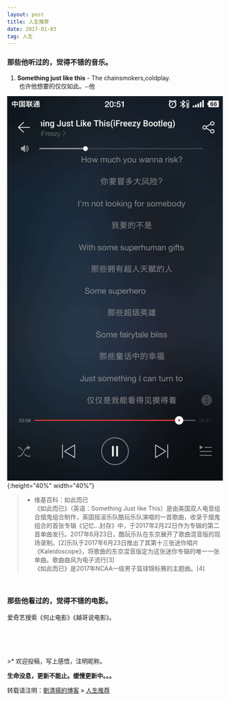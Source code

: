 ```yaml
---
layout: post
title: 人生推荐
date: 2017-01-03 
tag: 人生
---
```



### 那些他听过的，觉得不错的音乐。
1. **Something just like this** - The chainsmokers,coldplay.  
&nbsp;<font face="楷体">也许他想要的仅仅如此。--他</font>

![](/images/posts/life_suggestions/music1.jpg){:height="40%" width="40%"}
<br/>
>* 维基百科：如此而已  
《如此而已》（英语：Something Just like This）是由美国双人电音组合烟鬼组合制作，英国摇滚乐队酷玩乐队演唱的一首歌曲，收录于烟鬼组合的首张专辑《记忆…封存》中，于2017年2月22日作为专辑的第二首单曲发行。2017年6月23日，酷玩乐队在东京展开了歌曲混音版的现场录制。[2]乐队于2017年6月23日推出了其第十三张迷你唱片《Kaleidoscope》，将歌曲的东京混音版定为这张迷你专辑的唯一一张单曲。歌曲曲风为电子流行[3]  
《如此而已》是2017年NCAA一级男子篮球锦标赛的主题曲。[4]   

<br/> 

### 那些他看过的，觉得不错的电影。
爱奇艺搜索《何止电影》《越哥说电影》。



<br/>
<br/>
<br/>
<br/>
>* 欢迎投稿，写上感悟，注明昵称。

**生命没息，更新不能止。缓慢更新中。。。**

转载请注明：[劉清揚的博客](http://yuqianglianshou.com) » [  人生推荐  ](http://yuqianglianshou.com/2017/01/life_suggestions/)  


